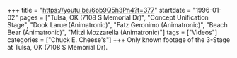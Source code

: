 +++
title = "https://youtu.be/6pb9Q5h3Pn4?t=377"
startdate = "1996-01-02"
pages = ["Tulsa, OK (7108 S Memorial Dr)", "Concept Unification Stage", "Dook Larue (Animatronic)", "Fatz Geronimo (Animatronic)", "Beach Bear (Animatronic)", "Mitzi Mozzarella (Animatronic)"]
tags = ["Videos"]
categories = ["Chuck E. Cheese's"]
+++
Only known footage of the 3-Stage at Tulsa, OK (7108 S Memorial Dr). 
